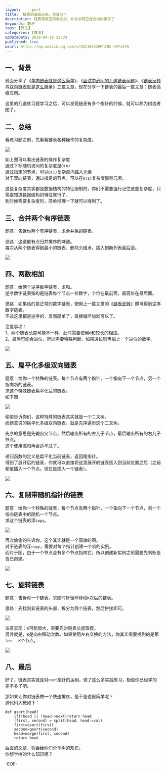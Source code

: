 ```yaml
---   
layout:     post  
title:  链表的高级应用，你会吗？
description: 链表高级应用学会后，你会发现已经会树的操作了  
keywords: 算法  
tags: [算法]    
categories: [算法]  
updateData: 2019-04-19 23:24   
published: true 
wxurl: https://mp.weixin.qq.com/s/SQCJWiG2HMhI8U-hVTvk7A  
---  
```



## 一、背景  


前面分享了《[单向链表就是这么简单](https://mp.weixin.qq.com/s/rG1ehI-9QK8h7p6_KkRJew)》、《[面试中必问的几道链表问题](https://mp.weixin.qq.com/s/2tT4j-ePNeoktqkVNvAqJQ)》、《[链表反转与双向链表就是这么简单](https://mp.weixin.qq.com/s/EJwgXqkgTy5pIUvHQx4zgA)》三篇文章，现在分享一下链表的最后一篇文章：链表高级应用。  


这里的几道练习题学习之后，可以发现链表有多个指针的时候，就可以称为树或者图了。  


## 二、总结  


看练习题之前，先看看链表各种操作的复杂度。  


![](http://res2019.tiankonguse.com/images/2019/04/19/link-list-conclusion-001.png)  


如上图可以看出链表的操作复杂度  
通过下标随机访问的复杂度是`O(n)`  
通过指定的节点，可以`O(1)`复杂度内插入元素  
对于双向链表，通过指定的节点，可以在`O(1)`复杂度删除元素。  


这些复杂度其实都是数据结构的特征限制的，你们不需要强行记住这些复杂度，只需要知道数据结构的特征就行了。  
到时候需要复杂度时，简单推理一下就可以得到了。  


## 三、合并两个有序链表  


题意：告诉你两个有序链表，求合并后的链表。  


思路：这道题有点归并排序的味道。  
每次从两个链表得到最小的链表，删除头结点，插入到新列表最后面。  


![](http://res2019.tiankonguse.com/images/2019/04/19/link-list-conclusion-002.png)  


## 四、两数相加  


题意：给两个逆序数字链表，求和。  
逆序数字链表指的是链表每个节点一位数字，个位在最前面，最高位在最后面。  


思路：如果给的是正常的数字链表，使用上一篇文章的《[链表反转](https://mp.weixin.qq.com/s/EJwgXqkgTy5pIUvHQx4zgA)》即可得到逆序数字链表。  
不过这里都是逆序的，反而简单了，直接循环加就可以了。  


注意事项：  
1、两个链表长度可能不一样，此时需要使用`0`和较长的相加。  
2、最后可能会进位，所以需要特殊判断。如果进位则再加上一个进位的数字。  


![](http://res2019.tiankonguse.com/images/2019/04/19/link-list-conclusion-003.png)  


## 五、扁平化多级双向链表  


题意：给你一个特殊的链表。每个节点有两个指针，一个指向下一个节点，另一个指向新的链表。  
求这个特殊链表扁平化后的链表。  
如下图  


![](http://res2019.tiankonguse.com/images/2019/04/19/link-list-conclusion-004.png)  


偷偷告诉你们，这种特殊的链表其实就是一个二叉树。  
而题意说的扁平化多级双向链表，就是先序遍历这个二叉树。  


先序的意思是先输出父节点，然后输出所有的左儿子节点，最后输出所有的右儿子节点。  
这个使用递归再合适不过了。  


递归函数的定义是扁平化当前链表，返回尾指针。  
得到了展开后的链表，你就可以直接将这里展开的链表插入到当前位置之后（之前都是插入一个节点，现在是插入一个链表）。  


![](http://res2019.tiankonguse.com/images/2019/04/19/link-list-conclusion-005.png)  


## 六、复制带随机指针的链表  


题意：给你一个特殊的链表，每个节点有两个指针，一个指向下一个节点，另一个指向链表中的随机一个节点。  
求这个链表的深`copy`。  


![](http://res2019.tiankonguse.com/images/2019/04/19/link-list-conclusion-006.png)  


再次偷偷的告诉你，这个其实就是一个简单的图。  
对于链表的深`copy`，需要对每个指针创建一个新的实例。  
而对于图，由于一个节点会有多个节点指向它，所以创建新实例之前需要先判断是否已创建。  


![](http://res2019.tiankonguse.com/images/2019/04/19/link-list-conclusion-007.png)  


## 七、旋转链表  


题意：告诉你一个链表，求顺时针循环移动`K`次后的链表。  


思路：先找到新链表的头部，拆分为两个链表，然后拼接即可。  


![](http://res2019.tiankonguse.com/images/2019/04/19/link-list-conclusion-009.png)  


注意实现：`K`可能很大，需要先对链表长度取模。  
另外就是，`K`是向右移动次数。如果使用左右交换的方法，你其实需要找到的是第`len - K`个节点。  


![](http://res2019.tiankonguse.com/images/2019/04/19/link-list-conclusion-008.png)  


## 八、最后  


好了，链表其实就是对`next`指针的运用，做了这么多实践练习，相信你已经学的差不多了吧。  


那如果让你对链表做一个快速排序，是不是也很简单呢？  
源代码大概如下：  


```
def qsort(head)
    if(!head || !head->next)return head
    (first, second) = split(head, head->val)
    first=qsort(first)
    second=qsort(second)
    head=merge(first, second)
    return head
```


后面的文章，将会给你们分享树的知识。  
你想学树的什么知识呢？  


-EOF-  


